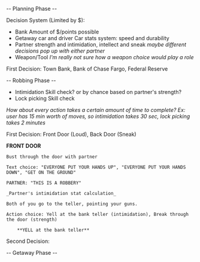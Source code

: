 -- Planning Phase --

Decision System (Limited by $):
- Bank
    Amount of $/points possible
- Getaway car and driver 
    Car stats system: speed and durability
- Partner 
    strength and intimidation, intellect and sneak
    _maybe different decisions pop up with either partner_
- Weapon/Tool
  _I'm really not sure how a weapon choice would play a role_

First Decision: Town Bank, Bank of Chase Fargo, Federal Reserve
    

-- Robbing Phase --

- Intimidation
    Skill check? or by chance based on partner's strength?
- Lock picking
    Skill check

_How about every action takes a certain amount of time to complete? Ex: user has 15 min worth of moves, so intimidation takes 30 sec, lock picking takes 2 minutes_

First Decision: Front Door (Loud), Back Door (Sneak)

**FRONT DOOR**
    
    Bust through the door with partner
    
    Text choice: "EVERYONE PUT YOUR HANDS UP", "EVERYONE PUT YOUR HANDS DOWN", "GET ON THE GROUND"
    
    PARTNER: "THIS IS A ROBBERY"
    
    _Partner's intimidation stat calculation_
    
    Both of you go to the teller, pointing your guns.
    
    Action choice: Yell at the bank teller (intimidation), Break through the door (strength)
        
        **YELL at the bank teller**
        



Second Decision: 

-- Getaway Phase --
